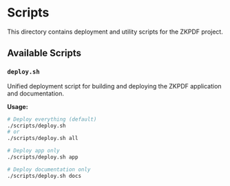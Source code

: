 # Scripts

This directory contains deployment and utility scripts for the ZKPDF project.

## Available Scripts

### `deploy.sh`

Unified deployment script for building and deploying the ZKPDF application and documentation.

**Usage:**

```bash
# Deploy everything (default)
./scripts/deploy.sh
# or
./scripts/deploy.sh all

# Deploy app only
./scripts/deploy.sh app

# Deploy documentation only
./scripts/deploy.sh docs
```
